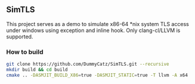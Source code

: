 ## SimTLS
This project serves as a demo to simulate x86-64 *nix system TLS access under windows using exception and inline hook.
Only clang-cl/LLVM is supported.

### How to build
``` bash
git clone https://github.com/DummyCatz/SimTLS.git --recursive 
mkdir build && cd build 
cmake .. -DASMJIT_BUILD_X86=true -DASMJIT_STATIC=true -T llvm -A x64
```
